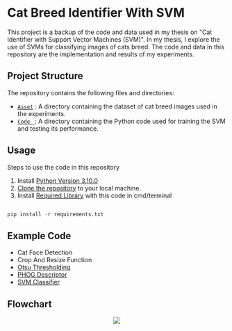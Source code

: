 # Cat Breed Identifier With SVM
This project is a backup of the code and data used in my thesis on "Cat Identifier with Support Vector Machines (SVM)". In my thesis, I explore the use of SVMs for classifying images of cats breed. The code and data in this repository are the implementation and results of my experiments.


## Project Structure

The repository contains the following files and directories:
- [` Asset `](https://github.com/prasetyodefan/Cat_Identifier/tree/main/asset)  : A directory containing the dataset of cat breed images used in the experiments.
- [` Code  ` ](https://github.com/prasetyodefan/Cat_Identifier/tree/main/code)  : A directory containing the Python code used for training the SVM and testing its performance.

## Usage 

Steps to use the code in this repository
1. Install [Python Version 3.10.0](https://www.python.org/downloads/release/python-3100/)
2. [Clone the repository](https://docs.github.com/en/desktop/contributing-and-collaborating-using-github-desktop/adding-and-cloning-repositories/cloning-and-forking-repositories-from-github-desktop) to your local machine. 
3. Install [Required Library](https://github.com/prasetyodefan/Cat_Identifier/blob/main/requirements.txt) with this code in cmd/terminal <br>
```python   

pip install -r requirements.txt    

```

## Example Code

- Cat Face Detection
- Crop And Resize Function
- [Otsu Thresholding](https://github.com/prasetyodefan/Rand-code-backup/blob/main/Otsu.md)
- [PHOG Descriptor](https://github.com/prasetyodefan/Rand-code-backup/blob/main/Phog.md)
- [SVM Classifier](https://github.com/prasetyodefan/Rand-code-backup/blob/main/SVM.md)


## Flowchart 

<p align="center">
  
<img src="https://user-images.githubusercontent.com/20703698/223105125-708afb87-c83a-43e3-8fe0-06627e9d5b3e.png">

</p>



